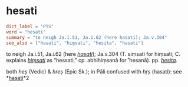 # hesati

``` toml
dict_label = "PTS"
word = "hesati"
summary = "to neigh Ja.i.51, Ja.i.62 (here hasati); Ja.v.304"
see_also = ["hasati", "hiṃsati", "hesita", "hasati"]
```

to neigh Ja.i.51, Ja.i.62 (here *[hasati](hasati.md)*); Ja.v.304 (T. siṃsati for hiṃsati; C. explains *[hiṃsati](hiṃsati.md)* as “hessati,” cp. abhihiṃsanā for ˚hesanā). pp. *[hesita](hesita.md)*.

both *heṣ* (Vedic) & *hreṣ* (Epic Sk.); in Pāli confused with *hṛṣ* (hasati): see *[hasati](hasati.md)*2

